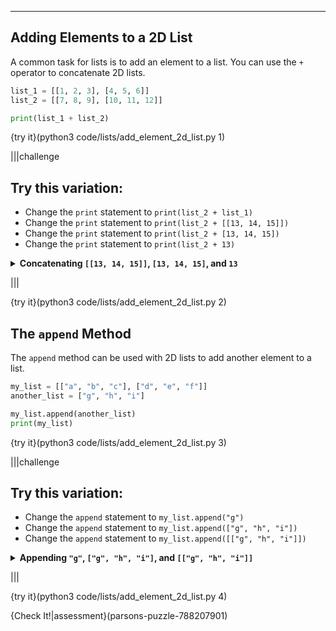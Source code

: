 ----------

## Adding Elements to a 2D List

A common task for lists is to add an element to a list. You can use the `+` operator to concatenate 2D lists. 

```python
list_1 = [[1, 2, 3], [4, 5, 6]]
list_2 = [[7, 8, 9], [10, 11, 12]]

print(list_1 + list_2)
```

{try it}(python3 code/lists/add_element_2d_list.py 1)

|||challenge
## Try this variation:
* Change the `print` statement to `print(list_2 + list_1)`
* Change the `print` statement to `print(list_2 + [[13, 14, 15]])`
* Change the `print` statement to `print(list_2 + [13, 14, 15])`
* Change the `print` statement to `print(list_2 + 13)`
<details>
  <summary><strong>Concatenating <code>[[13, 14, 15]]</code>, <code>[13, 14, 15]</code>, and <code>13</code></strong></summary>
  The output from these list concatenations might be a little confusing. Here is what Python is doing:
  <ul>
  <li><strong>[[13]]</strong> - This is a 2D list with one element that also only has one element. So the final result is a list of two lists. The first has three elements, while the second only has one.</li>
  <li><strong>[13]</strong> - This is a traditional list with one element. So the final result is a list with two elements. The first element is a list with three elements, while the second element is the integer <code>13</code>. In Python, a 2D list can have elements that are lists as well as elements that are not lists.</li>
  <li><strong>13</strong> - This causes an error because the concatenation operator expects to join two lists together. It can join two 2D lists or a 2D list and a traditional list. It cannot join a list and a non-list.</li>
  </ul>
  <p>You can think of the concatenation process as removing a set of square brackets from the data being concatenated. So a 2D list becomes a traditional list (<code>[[13, 14, 15]]</code> becomes <code>[13, 14, 15]</code>), and a traditional list becomes a sequence of new elements (<code>[13, 14, 15]</code> becomes <code>13, 14, 15</code>). However, there are no square brackets to remove when trying to concatenate a non-list, which is why there is an error.</p>
</details>

|||

{try it}(python3 code/lists/add_element_2d_list.py 2)

## The `append` Method

The `append` method can be used with 2D lists to add another element to a list.

```python
my_list = [["a", "b", "c"], ["d", "e", "f"]]
another_list = ["g", "h", "i"]

my_list.append(another_list)
print(my_list)
```

{try it}(python3 code/lists/add_element_2d_list.py 3)

|||challenge
## Try this variation:
* Change the `append` statement to `my_list.append("g")`
* Change the `append` statement to `my_list.append(["g", "h", "i"])`
* Change the `append` statement to `my_list.append([["g", "h", "i"]])`
<details>
  <summary><strong>Appending <code>"g"</code>, <code>["g", "h", "i"]</code>, and <code>[["g", "h", "i"]]</code></strong></summary>
  The output from the <code>append</code> method might be a little confusing. Here is what Python is doing:
  <ul>
  <li><strong>"g"</strong> - This creates a 2D list with three elements. The first two elements are lists of strings, while the third element is the string <code>"g"</code>.</li>
  <li><strong>["g", "h", "i"]</strong> - This creates a 2D list with three elements. The first two elements are lists of strings, while the third element is a list with <code>"g"</code> as its only element.</li>
  <li><strong>[["g", "h", "i"]]</strong> - This creates a 2D list with three elements. The first two elements are lists of strings, while the third element is another 2D list with the list of <code>"g"</code> as its only element.</li>
  </ul>
  <p>You can think of the <code>append</code> method as adding its parameter to the list. Passing <code>append</code> a string (<code>"g"</code>) will add the string as a new element. Passing <code>append</code> a list (<code>["g", "h", "i"]</code>) will add the list as a new element. Passing <code>append</code> a 2D list (<code>[["g", "h", "i"]]</code>) will add the 2D list as a new element.</p>
</details>

|||

{try it}(python3 code/lists/add_element_2d_list.py 4)

{Check It!|assessment}(parsons-puzzle-788207901)

